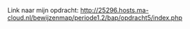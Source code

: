 Link naar mijn opdracht: http://25296.hosts.ma-cloud.nl/bewijzenmap/periode1.2/bap/opdracht5/index.php
